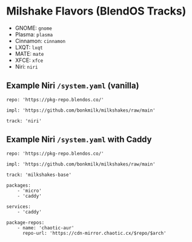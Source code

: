 # Milshake Flavors (BlendOS Tracks)

* GNOME: `gnome`
* Plasma: `plasma`
* Cinnamon: `cinnamon`
* LXQT: `lxqt`
* MATE: `mate`
* XFCE: `xfce`
* Niri: `niri`

## Example Niri `/system.yaml` (vanilla)

```
repo: 'https://pkg-repo.blendos.co/'

impl: 'https://github.com/bonkmilk/milkshakes/raw/main'

track: 'niri'
```

## Example Niri `/system.yaml` with Caddy

```
repo: 'https://pkg-repo.blendos.co/'

impl: 'https://github.com/bonkmilk/milkshakes/raw/main'

track: 'milkshakes-base'

packages:
    - 'micro'
    - 'caddy'

services:
    - 'caddy'

package-repos:
    - name: 'chaotic-aur'
      repo-url: 'https://cdn-mirror.chaotic.cx/$repo/$arch'
```
